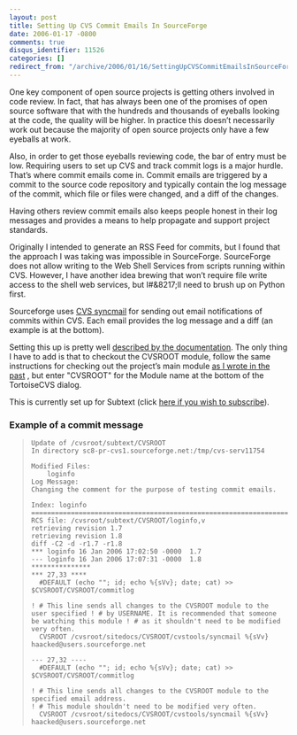 ```yaml
---
layout: post
title: Setting Up CVS Commit Emails In SourceForge
date: 2006-01-17 -0800
comments: true
disqus_identifier: 11526
categories: []
redirect_from: "/archive/2006/01/16/SettingUpCVSCommitEmailsInSourceForge.aspx/"
---
```


One key component of open source projects is getting others involved in
code review. In fact, that has always been one of the promises of open
source software that with the hundreds and thousands of eyeballs looking
at the code, the quality will be higher. In practice this doesn’t
necessarily work out because the majority of open source projects only
have a few eyeballs at work.

Also, in order to get those eyeballs reviewing code, the bar of entry
must be low. Requiring users to set up CVS and track commit logs is a
major hurdle. That’s where commit emails come in. Commit emails are
triggered by a commit to the source code repository and typically
contain the log message of the commit, which file or files were changed,
and a diff of the changes.

Having others review commit emails also keeps people honest in their log
messages and provides a means to help propagate and support project
standards.

Originally I intended to generate an RSS Feed for commits, but I found
that the approach I was taking was impossible in SourceForge.
SourceForge does not allow writing to the Web Shell Services from
scripts running within CVS. However, I have another idea brewing that
won’t require file write access to the shell web services, but
I\#&8217;ll need to brush up on Python first.

Sourceforge uses [CVS
syncmail](https://sourceforge.net/projects/cvs-syncmail/) for sending
out email notifications of commits within CVS. Each email provides the
log message and a diff (an example is at the bottom).

Setting this up is pretty well [described by the
documentation](https://sourceforge.net/docman/display_doc.php?docid=29894&group_id=1#syncmail).
The only thing I have to add is that to checkout the CVSROOT module,
follow the same instructions for checking out the project’s main module
[as I wrote in the
past](https://haacked.com/archive/2005/05/12/3178.aspx) , but enter
"CVSROOT" for the Module name at the bottom of the TortoiseCVS dialog.

This is currently set up for Subtext (click [here if you wish to
subscribe](http://lists.sourceforge.net/lists/listinfo/subtext-commits)).

### Example of a commit message

>     Update of /cvsroot/subtext/CVSROOT
>     In directory sc8-pr-cvs1.sourceforge.net:/tmp/cvs-serv11754
>
>     Modified Files:
>         loginfo
>     Log Message:
>     Changing the comment for the purpose of testing commit emails.
>
>     Index: loginfo
>     ===================================================================
>     RCS file: /cvsroot/subtext/CVSROOT/loginfo,v
>     retrieving revision 1.7
>     retrieving revision 1.8
>     diff -C2 -d -r1.7 -r1.8
>     *** loginfo 16 Jan 2006 17:02:50 -0000  1.7
>     --- loginfo 16 Jan 2006 17:07:31 -0000  1.8
>     ***************
>     *** 27,33 ****
>       #DEFAULT (echo ""; id; echo %{sVv}; date; cat) >> $CVSROOT/CVSROOT/commitlog
>       
>     ! # This line sends all changes to the CVSROOT module to the user specified ! # by USERNAME. It is recommended that someone be watching this module ! # as it shouldn't need to be modified very often.
>       CVSROOT /cvsroot/sitedocs/CVSROOT/cvstools/syncmail %{sVv} haacked@users.sourceforge.net
>       
>     --- 27,32 ----
>       #DEFAULT (echo ""; id; echo %{sVv}; date; cat) >> $CVSROOT/CVSROOT/commitlog
>       
>     ! # This line sends all changes to the CVSROOT module to the specified email address.  
>     ! # This module shouldn't need to be modified very often.
>       CVSROOT /cvsroot/sitedocs/CVSROOT/cvstools/syncmail %{sVv} haacked@users.sourceforge.net
>       

